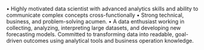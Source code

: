 •	Highly motivated data scientist with advanced analytics skills and ability to communicate complex concepts cross-functionally 
•	Strong technical, business, and problem-solving acumen. 
•	A data enthusiast working in collecting, analyzing, interpreting large datasets, and developing new forecasting models. Committed to transforming data into readable, goal-driven outcomes using analytical tools and business operation knowledge.

